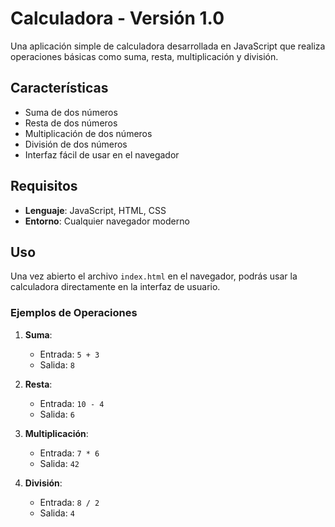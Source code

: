 # Calculadora - Versión 1.0

Una aplicación simple de calculadora desarrollada en JavaScript que realiza operaciones básicas como suma, resta, multiplicación y división.

## Características

- Suma de dos números
- Resta de dos números
- Multiplicación de dos números
- División de dos números
- Interfaz fácil de usar en el navegador

## Requisitos

- **Lenguaje**: JavaScript, HTML, CSS
- **Entorno**: Cualquier navegador moderno


## Uso

Una vez abierto el archivo `index.html` en el navegador, podrás usar la calculadora directamente en la interfaz de usuario.

### Ejemplos de Operaciones

1. **Suma**:
    - Entrada: `5 + 3`
    - Salida: `8`

2. **Resta**:
    - Entrada: `10 - 4`
    - Salida: `6`

3. **Multiplicación**:
    - Entrada: `7 * 6`
    - Salida: `42`

4. **División**:
    - Entrada: `8 / 2`
    - Salida: `4`



